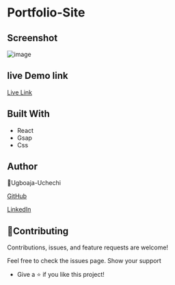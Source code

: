 # Portfolio-Site

## Screenshot

![image](https://user-images.githubusercontent.com/74814780/174406444-4fbecaa1-050f-4704-8b96-40652d766201.png)


## live Demo link

[Live Link](https://stephanies-portfolio.netlify.app/)

## Built With

- React
- Gsap
- Css

## Author

👤Ugboaja-Uchechi

[GitHub](https://github.com/Ugboaja-Uchechi)

[LinkedIn](https://www.linkedin.com/in/stephanie-ugboaja-930a2a216/)

## 🤝Contributing

Contributions, issues, and feature requests are welcome!

Feel free to check the issues page. Show your support

- Give a ⭐️ if you like this project!
